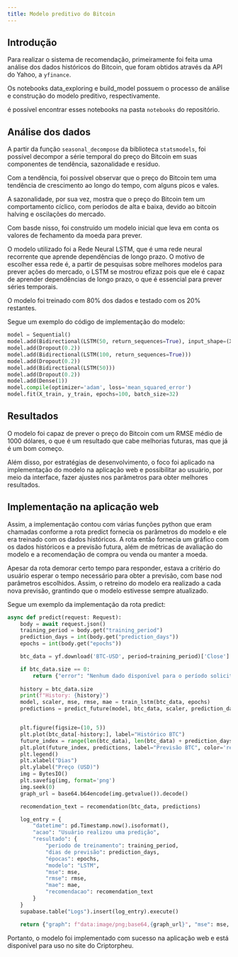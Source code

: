 ```yaml
---
title: Modelo preditivo do Bitcoin
---
```


## Introdução

Para realizar o sistema de recomendação, primeiramente foi feita uma análise dos dados históricos do Bitcoin, que foram obtidos através da API do Yahoo, a `yfinance`. 

Os notebooks data_exploring e build_model possuem o processo de análise e construção do modelo preditivo, respectivamente.

é possível encontrar esses notebooks na pasta `notebooks` do repositório.

## Análise dos dados

A partir da função `seasonal_decompose` da biblioteca `statsmodels`, foi possível decompor a série temporal do preço do Bitcoin em suas componentes de tendência, sazonalidade e resíduo.

Com a tendência, foi possível observar que o preço do Bitcoin tem uma tendência de crescimento ao longo do tempo, com alguns picos e vales.	

A sazonalidade, por sua vez, mostra que o preço do Bitcoin tem um comportamento cíclico, com períodos de alta e baixa, devido ao bitcoin halving e oscilações do mercado.

Com basde nisso, foi construído um modelo inicial que leva em conta os valores de fechamento da moeda para prever.

O modelo utilizado foi a Rede Neural LSTM, que é uma rede neural recorrente que aprende dependências de longo prazo. O motivo de escolher essa rede é, a partir de pesquisas sobre melhores modelos para prever ações do mercado, o LSTM se mostrou efizaz pois que ele é capaz de aprender dependências de longo prazo, o que é essencial para prever séries temporais.

O modelo foi treinado com 80% dos dados e testado com os 20% restantes.

Segue um exemplo do código de implementação do modelo:

```python
model = Sequential()
model.add(Bidirectional(LSTM(50, return_sequences=True), input_shape=(X.shape[1], 1)))
model.add(Dropout(0.2))
model.add(Bidirectional(LSTM(100, return_sequences=True)))
model.add(Dropout(0.2))
model.add(Bidirectional(LSTM(50)))
model.add(Dropout(0.2))
model.add(Dense(1))
model.compile(optimizer='adam', loss='mean_squared_error')
model.fit(X_train, y_train, epochs=100, batch_size=32)
```

## Resultados

O modelo foi capaz de prever o preço do Bitcoin com um RMSE médio de 1000 dólares, o que é um resultado que cabe melhorias futuras, mas que já é um bom começo.

Além disso, por estratégias de desenvolvimento, o foco foi aplicado na implementação do modelo na aplicação web e possibilitar ao usuário, por meio da interface, fazer ajustes nos parâmetros para obter melhores resultados.

## Implementação na aplicação web

Assim, a implementação contou com várias funções python que eram chamadas conforme a rota predict fornecia os parâmetros do modelo e ele era treinado com os dados históricos. A rota então fornecia um gráfico com os dados históricos e a previsão futura, além de métricas de avaliação do modelo e a recomendação de compra ou venda ou manter a moeda.

Apesar da rota demorar certo tempo para responder, estava a critério do usuário esperar o tempo necessário para obter a previsão, com base nod parâmetros escolhidos. Assim, o retreino do modelo era realizado a cada nova previsão, grantindo que o modelo estivesse sempre atualizado.

Segue um exemplo da implementação da rota predict:

```python
async def predict(request: Request):
    body = await request.json()
    training_period = body.get("training_period")
    prediction_days = int(body.get("prediction_days")) 
    epochs = int(body.get("epochs"))

    btc_data = yf.download('BTC-USD', period=training_period)['Close'].values.reshape(-1, 1)

    if btc_data.size == 0:
        return {"error": "Nenhum dado disponível para o período solicitado."}
    
    history = btc_data.size
    print(f"History: {history}")
    model, scaler, mse, rmse, mae = train_lstm(btc_data, epochs)
    predictions = predict_future(model, btc_data, scaler, prediction_days)


    plt.figure(figsize=(10, 5))
    plt.plot(btc_data[-history:], label="Histórico BTC")
    future_index = range(len(btc_data), len(btc_data) + prediction_days)
    plt.plot(future_index, predictions, label="Previsão BTC", color='red')
    plt.legend()
    plt.xlabel("Dias")
    plt.ylabel("Preço (USD)")
    img = BytesIO()
    plt.savefig(img, format='png')
    img.seek(0)
    graph_url = base64.b64encode(img.getvalue()).decode()

    recomendation_text = recomendation(btc_data, predictions)

    log_entry = {
        "datetime": pd.Timestamp.now().isoformat(),
        "acao": "Usuário realizou uma predição",
        "resultado": {
            "periodo de treinamento": training_period,
            "dias de previsão": prediction_days,
            "épocas": epochs,
            "modelo": "LSTM",
            "mse": mse,
            "rmse": rmse,
            "mae": mae,
            "recomendacao": recomendation_text
        }
    }
    supabase.table("Logs").insert(log_entry).execute()

    return {"graph": f"data:image/png;base64,{graph_url}", "mse": mse, "rmse": rmse, "mae": mae, "recomendation": recomendation_text}
```

Portanto, o modelo foi implementado com sucesso na aplicação web e está disponível para uso no site do Criptorpheu.

